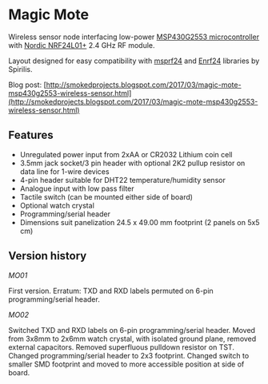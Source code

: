 Magic Mote
==========

Wireless sensor node interfacing low-power [MSP430G2553 microcontroller]("http://www.ti.com/product/msp430g2553") with [Nordic NRF24L01+]("https://www.sparkfun.com/datasheets/Components/SMD/nRF24L01Pluss_Preliminary_Product_Specification_v1_0.pdf") 2.4 GHz RF module.

Layout designed for easy compatibility with [msprf24]("https://github.com/spirilis/msprf24") and [Enrf24]("https://github.com/spirilis/Enrf24") libraries by Spirilis.

Blog post: [http://smokedprojects.blogspot.com/2017/03/magic-mote-msp430g2553-wireless-sensor.html](http://smokedprojects.blogspot.com/2017/03/magic-mote-msp430g2553-wireless-sensor.html)


Features
--------

* Unregulated power input from 2xAA or CR2032 Lithium coin cell
* 3.5mm jack socket/3 pin header with optional 2K2 pullup resistor on data line for 1-wire devices
* 4-pin header suitable for DHT22 temperature/humidity sensor
* Analogue input with low pass filter
* Tactile switch (can be mounted either side of board)
* Optional watch crystal
* Programming/serial header
* Dimensions suit panelization 24.5 x 49.00 mm footprint (2 panels on 5x5 cm)


Version history
---------------

_MO01_

First version.
Erratum: TXD and RXD labels permuted on 6-pin programming/serial header.

_MO02_

Switched TXD and RXD labels on 6-pin programming/serial header.
Moved from 3x8mm to 2x6mm watch crystal, with isolated ground plane, removed external capacitors.
Removed superfluous pulldown resistor on TST.
Changed programming/serial header to 2x3 footprint.
Changed switch to smaller SMD footprint and moved to more accessible position at side of board.

